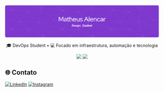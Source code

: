 <!-- Banner -->
<p align="center">
  <img src="./profile-purple.png" alt="Banner do Matheus Alencar" />
</p>

<!-- Bio -->
<p align="center">
  🎓 DevOps Student • 💻 Focado em infraestrutura, automação e tecnologia
</p>

<!-- Stats + Linguagens lado a lado -->
<p align="center">
  <img src="https://github-readme-stats.vercel.app/api?username=AlencarMatheus&theme=midnight-purple&show_icons=true&hide_border=true&count_private=true" width="49.5%" />
  <img src="https://github-readme-stats.vercel.app/api/top-langs/?username=AlencarMatheus&layout=compact&theme=midnight-purple&hide_border=true" width="44.5%" />
</p>

<!-- Contact -->
## 🌐 Contato

[![LinkedIn](https://img.shields.io/badge/LinkedIn-0077B5?style=for-the-badge&logo=linkedin&logoColor=white)](https://www.linkedin.com/in/dornelas-matheus/)
[![Instagram](https://img.shields.io/badge/Instagram-E4405F?style=for-the-badge&logo=instagram&logoColor=white)](https://www.instagram.com/math.dornelas/)

